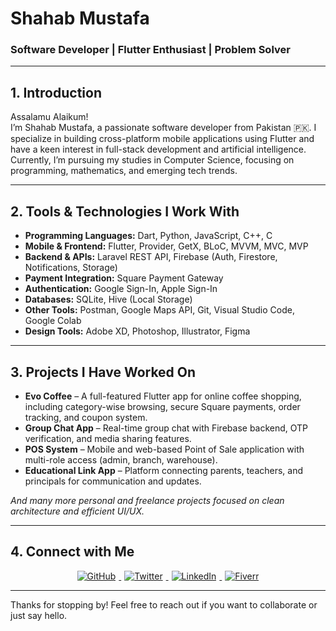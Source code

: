# Shahab Mustafa

### Software Developer | Flutter Enthusiast | Problem Solver

---

## 1. Introduction

Assalamu Alaikum!  
I’m Shahab Mustafa, a passionate software developer from Pakistan 🇵🇰. I specialize in building cross-platform mobile applications using Flutter and have a keen interest in full-stack development and artificial intelligence. Currently, I’m pursuing my studies in Computer Science, focusing on programming, mathematics, and emerging tech trends.

---

## 2. Tools & Technologies I Work With

- **Programming Languages:** Dart, Python, JavaScript, C++, C  
- **Mobile & Frontend:** Flutter, Provider, GetX, BLoC, MVVM, MVC, MVP  
- **Backend & APIs:** Laravel REST API, Firebase (Auth, Firestore, Notifications, Storage)  
- **Payment Integration:** Square Payment Gateway  
- **Authentication:** Google Sign-In, Apple Sign-In  
- **Databases:** SQLite, Hive (Local Storage)  
- **Other Tools:** Postman, Google Maps API, Git, Visual Studio Code, Google Colab  
- **Design Tools:** Adobe XD, Photoshop, Illustrator, Figma  

---

## 3. Projects I Have Worked On

- **Evo Coffee** – A full-featured Flutter app for online coffee shopping, including category-wise browsing, secure Square payments, order tracking, and coupon system.  
- **Group Chat App** – Real-time group chat with Firebase backend, OTP verification, and media sharing features.  
- **POS System** – Mobile and web-based Point of Sale application with multi-role access (admin, branch, warehouse).  
- **Educational Link App** – Platform connecting parents, teachers, and principals for communication and updates.  

*And many more personal and freelance projects focused on clean architecture and efficient UI/UX.*

---

## 4. Connect with Me

<p align="center">
  <a href="https://github.com/Shahabmustafa" target="_blank" rel="noopener">
    <img src="https://img.shields.io/badge/github-%2324292e.svg?style=for-the-badge&logo=github&logoColor=white" alt="GitHub" style="margin: 0 5px;" />
  </a>
  <a href="https://twitter.com/ShahabMustafa9" target="_blank" rel="noopener">
    <img src="https://img.shields.io/badge/twitter-%2300acee.svg?style=for-the-badge&logo=twitter&logoColor=white" alt="Twitter" style="margin: 0 5px;" />
  </a>
  <a href="https://linkedin.com/in/shahab-mustafa-842688211" target="_blank" rel="noopener">
    <img src="https://img.shields.io/badge/linkedin-%231E77B5.svg?style=for-the-badge&logo=linkedin&logoColor=white" alt="LinkedIn" style="margin: 0 5px;" />
  </a>
  <a href="https://www.fiverr.com/shahabmustafa" target="_blank" rel="noopener">
    <img src="https://img.shields.io/badge/fiverr-%2317B96F.svg?style=for-the-badge&logo=fiverr&logoColor=white" alt="Fiverr" style="margin: 0 5px;" />
  </a>
</p>


---

Thanks for stopping by! Feel free to reach out if you want to collaborate or just say hello.
